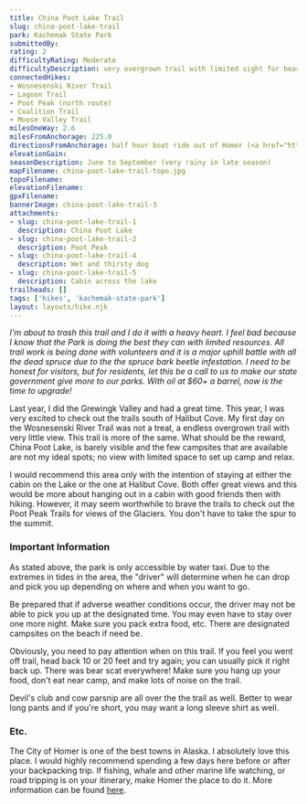 ```yaml
---
title: China Poot Lake Trail
slug: china-poot-lake-trail
park: Kachemak State Park
submittedBy: 
rating: 2
difficultyRating: Moderate
difficultyDescription: very overgrown trail with limited sight for bears, potential for falling, and can be sometimes hard to find, more so after the lake on the way to the Wosnesenski River Trail.  This is not a trail to d
connectedHikes:
- Wosnesenski River Trail
- Lagoon Trail
- Poot Peak (north route)
- Coalition Trail
- Moose Valley Trail
milesOneWay: 2.6
milesFromAnchorage: 225.0
directionsFromAnchorage: half hour boat ride out of Homer (<a href="http://www.dnr.state.ak.us/parks/units/kbay/kbaytaxi.htm">list of authorized water taxis</a>)
elevationGain: 
seasonDescription: June to September (very rainy in late season)
mapFilename: china-poot-lake-trail-topo.jpg
topoFilename: 
elevationFilename: 
gpxFilename: 
bannerImage: china-poot-lake-trail-3
attachments:
- slug: china-poot-lake-trail-1
  description: China Poot Lake
- slug: china-poot-lake-trail-2
  description: Poot Peak
- slug: china-poot-lake-trail-4
  description: Wet and thirsty dog
- slug: china-poot-lake-trail-5
  description: Cabin across the lake
trailheads: []
tags: ['hikes', 'kachemak-state-park']
layout: layouts/hike.njk
---
```

*I'm about to trash this trail and I do it with a heavy heart. I feel bad because I know that the Park is doing the best they can with limited resources. All trail work is being done with volunteers and it is a major uphill battle with all the dead spruce due to the the spruce bark beetle infestation. I need to be honest for visitors, but for residents, let this be a call to us to make our state government give more to our parks. With oil at $60+ a barrel, now is the time to upgrade!*

Last year, I did the Grewingk Valley and had a great time. This year, I was very excited to check out the trails south of Halibut Cove. My first day on the Wosnesenski River Trail was not a treat, a endless overgrown trail with very little view. This trail is more of the same. What should be the reward, China Poot Lake, is barely visible and the few campsites that are available are not my ideal spots; no view with limited space to set up camp and relax.

I would recommend this area only with the intention of staying at either the cabin on the Lake or the one at Halibut Cove. Both offer great views and this would be more about hanging out in a cabin with good friends then with hiking. However, it may seem worthwhile to brave the trails to check out the Poot Peak Trails for views of the Glaciers. You don't have to take the spur to the summit.

### Important Information

As stated above, the park is only accessible by water taxi. Due to the extremes in tides in the area, the "driver" will determine when he can drop and pick you up depending on where and when you want to go. 

Be prepared that if adverse weather conditions occur, the driver may not be able to pick you up at the designated time. You may even have to stay over one more night. Make sure you pack extra food, etc. There are designated campsites on the beach if need be.

Obviously, you need to pay attention when on this trail. If you feel you went off trail, head back 10 or 20 feet and try again; you can usually pick it right back up.
There was bear scat everywhere! Make sure you hang up your food, don't eat near camp, and make lots of noise on the trail.

Devil's club and cow parsnip are all over the the trail as well. Better to wear long pants and if you're short, you may want a long sleeve shirt as well.

### Etc.

The City of Homer is one of the best towns in Alaska. I absolutely love this place. I would highly recommend spending a few days here before or after your backpacking trip. If fishing, whale and other marine life watching, or road tripping is on your itinerary, make Homer the place to do it. More information can be found [here](http://www.homeralaska.org/).